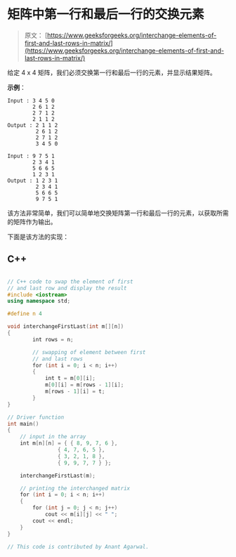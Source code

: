 # 矩阵中第一行和最后一行的交换元素

> 原文： [https://www.geeksforgeeks.org/interchange-elements-of-first-and-last-rows-in-matrix/](https://www.geeksforgeeks.org/interchange-elements-of-first-and-last-rows-in-matrix/)

给定 4 x 4 矩阵，我们必须交换第一行和最后一行的元素，并显示结果矩阵。

**示例**：

```
Input : 3 4 5 0
        2 6 1 2
        2 7 1 2
        2 1 1 2
Output : 2 1 1 2
         2 6 1 2
         2 7 1 2
         3 4 5 0

Input : 9 7 5 1
        2 3 4 1
        5 6 6 5
        1 2 3 1
Output : 1 2 3 1
         2 3 4 1
         5 6 6 5
         9 7 5 1

```



该方法非常简单，我们可以简单地交换矩阵第一行和最后一行的元素，以获取所需的矩阵作为输出。

下面是该方法的实现：

## C++ 

```cpp

// C++ code to swap the element of first 
// and last row and display the result 
#include <iostream> 
using namespace std; 

#define n 4 

void interchangeFirstLast(int m[][n]) 
{ 
        int rows = n; 

        // swapping of element between first 
        // and last rows 
        for (int i = 0; i < n; i++) 
        { 
            int t = m[0][i]; 
            m[0][i] = m[rows - 1][i]; 
            m[rows - 1][i] = t; 
        } 
}  

// Driver function 
int main() 
{ 
    // input in the array 
    int m[n][n] = { { 8, 9, 7, 6 }, 
                { 4, 7, 6, 5 }, 
                { 3, 2, 1, 8 }, 
                { 9, 9, 7, 7 } };  

    interchangeFirstLast(m);  

    // printing the interchanged matrix 
    for (int i = 0; i < n; i++) 
    { 
        for (int j = 0; j < n; j++)  
            cout << m[i][j] << " "; 
        cout << endl; 
    } 
} 

// This code is contributed by Anant Agarwal. 

```